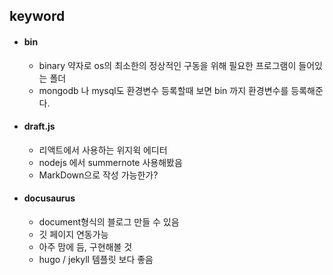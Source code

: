 ## keyword

-   #### bin

    -   binary 약자로 os의 최소한의 정상적인 구동을 위해 필요한 프로그램이 들어있는 폴더
    -   mongodb 나 mysql도 환경변수 등록할때 보면 bin 까지 환경변수를 등록해준다.

-   #### draft.js

    -   리액트에서 사용하는 위지윅 에디터
    -   nodejs 에서 summernote 사용해봤음
    -   MarkDown으로 작성 가능한가?

-   #### docusaurus
    -   document형식의 블로그 만들 수 있음
    -   깃 페이지 연동가능
    -   아주 맘에 듬, 구현해볼 것
    -   hugo / jekyll 템플릿 보다 좋음

